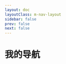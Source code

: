 ```yaml
---
layout: doc
layoutClass: m-nav-layout
sidebar: false
prev: false
next: false
---
```



<style src="/.vitepress/theme/style/nav.scss"></style>

<script setup>
import { NAV_DATA } from '/.vitepress/theme/utils/data'
</script>

# 我的导航
<confetti />

<MNavLinks v-for="{title, items} in NAV_DATA" :title="title" :items="items"/>
